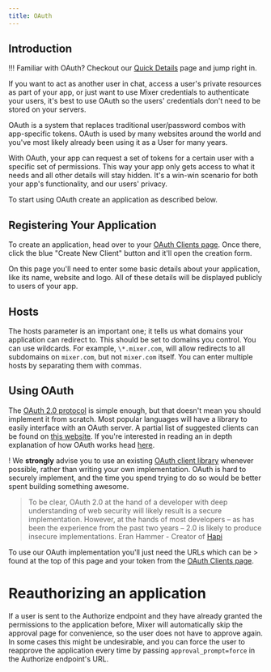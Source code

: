 ```yaml
---
title: OAuth
---
```


## Introduction

!!! Familiar with OAuth? Checkout our [Quick Details](quickdetails) page and jump right in.

If you want to act as another user in chat, access a user's private resources as part of your app, or just want to use Mixer credentials to authenticate your users, it's best to use OAuth so the users' credentials don't need to be stored on your servers.

OAuth is a system that replaces traditional user/password combos with app-specific tokens. OAuth is used by many websites around the world and you've most likely already been using it as a User for many years.

With OAuth, your app can request a set of tokens for a certain user with a specific set of permissions. This way your app only gets access to what it needs and all other details will stay hidden. It's a win-win scenario for both your app's functionality, and our users' privacy.

To start using OAuth create an application as described below.

## Registering Your Application

To create an application, head over to your [OAuth Clients page](https://mixer.com/lab/oauth). Once there, click the blue "Create New Client" button and it'll open the creation form.

On this page you'll need to enter some basic details about your application, like its name, website and logo. All of these details will be displayed publicly to users of your app.

## Hosts

The hosts parameter is an important one; it tells us what domains your application can redirect to. This should be set to domains you control. You can use wildcards. For example, `\*.mixer.com`, will allow redirects to all subdomains on `mixer.com`, but not `mixer.com` itself. You can enter multiple hosts by separating them with commas.

## Using OAuth

The [OAuth 2.0 protocol](https://tools.ietf.org/html/rfc6749) is simple enough, but that doesn't mean you should implement it from scratch. Most popular languages will have a library to easily interface with an OAuth server. A partial list of suggested clients can be found on [this website](http://oauth.net/code/). If you're interested in reading an in depth explanation of how OAuth works head [here](https://aaronparecki.com/articles/2012/07/29/1/oauth2-simplified).

! We **strongly** advise you to use an existing [OAuth client library](http://oauth.net/code/) whenever possible, rather than writing your own implementation. OAuth is hard to securely implement, and the time you spend trying to do so would be better spent building something awesome.

> To be clear, OAuth 2.0 at the hand of a developer with deep understanding of web security will likely result is a secure implementation. However, at the hands of most developers – as has been the experience from the past two years – 2.0 is likely to produce insecure implementations.
> Eran Hammer - Creator of [Hapi](https://hapijs.com/)

To use our OAuth implementation you'll just need the URLs which can be > found at the top of this page and your token from the [OAuth Clients page](https://mixer.com/lab/oauth).

# Reauthorizing an application

If a user is sent to the Authorize endpoint and they have already granted the permissions to the application before, Mixer will automatically skip the approval page for convenience, so the user does not have to approve again. In some cases this might be undesirable, and you can force the user to reapprove the application every time by passing `approval_prompt=force` in the Authorize endpoint's URL.
